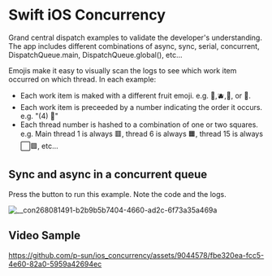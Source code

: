 # Swift iOS Concurrency
Grand central dispatch examples to validate the developer's understanding. The app includes different combinations of async, sync, serial, concurrent, DispatchQueue.main, DispatchQueue.global(), etc...

Emojis make it easy to visually scan the logs to see which work item occurred on which thread. In each example:
* Each work item is maked with a different fruit emoji. e.g. 🍊,🫐,🥝, or 🍇.
* Each work item is preceeded by a number indicating the order it occurs. e.g. "(4) 🍊"
* Each thread number is hashed to a combination of one or two squares. e.g. Main thread 1 is always 🟥, thread 6 is always 🟧, thread 15 is always ⬜️🟪, etc...

## Sync and async in a concurrent queue
Press the button to run this example. Note the code and the logs.

![__con268081491-b2b9b5b7404-4660-ad2c-6f73a35a469a](https://github.com/p-sun/ios_concurrency/assets/9044578/5eb229d4-36c3-4d48-888c-67c6c92b2ad0)

## Video Sample

https://github.com/p-sun/ios_concurrency/assets/9044578/fbe320ea-fcc5-4e60-82a0-5959a42694ec
